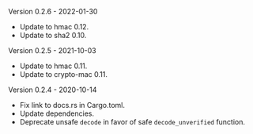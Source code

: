 Version 0.2.6 - 2022-01-30
  * Update to hmac 0.12.
  * Update to sha2 0.10.

Version 0.2.5 - 2021-10-03
  * Update to hmac 0.11.
  * Update to crypto-mac 0.11.

Version 0.2.4 - 2020-10-14
  * Fix link to docs.rs in Cargo.toml.
  * Update dependencies.
  * Deprecate unsafe `decode` in favor of safe `decode_unverified` function.
